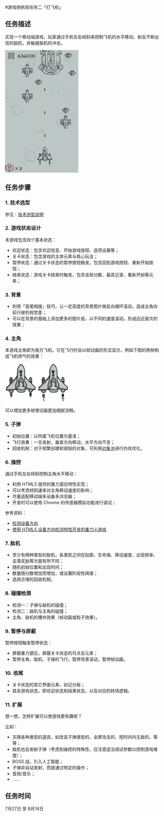 #游戏扬帆班任务二「打飞机」

## 任务描述

实现一个移动端游戏，玩家通过手机左右倾斜来控制飞机的水平移动，射击不断出现的敌机，并躲避敌机的冲击。

![示例图](../asset/game_yangfan_task2_01.png)

## 任务步骤

### 1. 技术选型

参见：[技术选型说明](https://github.com/baidu-ife/ife/blob/master/2015_summer/task/game_yangfan_01.md#1-技术选型)

### 2. 游戏状态设计

本游戏包含四个基本状态：

- 欢迎状态：包含欢迎信息、开始游戏按钮、选项设置等；
- 关卡状态：包含游戏的主体元素与核心玩法；
- 暂停状态：通过关卡状态的暂停按钮触发，包含回到游戏按钮、重新开始按钮；
- 结束状态：游戏关卡结束时触发，包含该局分数、最高记录、重新开始等元素；

### 3. 背景

- 利用「首尾相接」技巧，让一定高度的背景图片做反向循环滚动，造成主角向前行驶的视觉差；
- 可以在背景的基础上添加更多的图片层，以不同的速度滚动，形成远近层次的效果；

### 4. 主角

本游戏主角即为我方飞机，它在飞行时会以帧动画的形式显示，例如下图的两帧构成飞机喷气的效果：

![主角帧1](../asset/game_yangfan_task2_02.png)
![主角帧2](../asset/game_yangfan_task2_03.png)

可以增加更多帧使动画更加细腻流畅。

### 5. 子弹

- 初始位置：以所属飞机位置为基准；
- 飞行效果：一旦发射，垂直方向移动，水平方向不变；
- 回收机制：对于频繁创建和销毁的对象，可利用[对象池](https://zh.wikipedia.org/wiki/%E5%AF%B9%E8%B1%A1%E6%B1%A0%E6%A8%A1%E5%BC%8F)进行内存优化。

### 6. 操控

通过手机左右倾斜控制主角水平移动：

- 利用 HTML5 提供的重力感应特性实现；
- 可以考虑倾斜速率对主角移动速度的影响；
- 尽量适配移动端多设备多浏览器；
- 开发时可以使用 Chrome 的传感器模拟功能进行调试；

参考资料：

- [检测设备方向](https://developer.mozilla.org/zh-CN/docs/Web/API/Detecting_device_orientation)
- [使用 HTML5 设备方向检测特性开发的重力小游戏](http://www.gbtags.com/gb/share/4247.htm)

### 7. 敌机

- 至少有两种类型的敌机，各类型之间在贴图、生命值、移动速度、出现频率、击落奖励等方面有所不同；
- 随机初始位置和出现时间；
- 数量随分数增加而增加，或设置阶段性阈值；
- 选用合理的回收机制。


### 8. 碰撞检测

- 检测一：子弹与敌机的碰撞；
- 检测二：敌机与主角的碰撞；
- 主角、敌机的爆炸效果（帧动画或粒子效果）。

### 9. 暂停与屏蔽

暂停按钮触发暂停状态：

- 屏蔽重力感应，屏蔽关卡状态的可点击元素；
- 暂停主角、敌机、子弹的飞行，暂停背景滚动，暂停帧动画。

### 10. 收尾

- 关卡状态的其它界面元素，如记分板；
- 其余游戏状态，即欢迎状态和结束状态，以及对应的转场逻辑。

### 11. 扩展

想一想，怎样扩展可以使游戏更有趣呢？

比如：

- 天降各种类型的道具，如改变子弹类型的、全屏攻击的、短时间内无敌的，等等；
- 敌机也会发射子弹（考虑到操控的特殊性，应注意适当调试参数以控制游戏难度）；
- BOSS 战，引入人工智能；
- 子弹非自动发射，而是通过特定的操作；
- 音效/音乐；
- ……

## 任务时间

7月27日 至 8月14日

